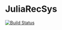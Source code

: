 # JuliaRecSys

[![Build Status](https://travis-ci.org/abhi123link/JuliaRecSys.jl.png)](https://travis-ci.org/abhi123link/JuliaRecSys.jl)
